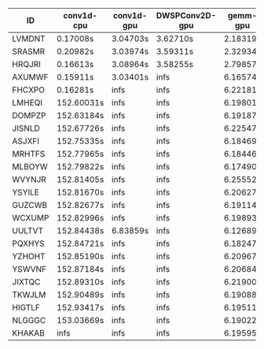 |ID|conv1d-cpu|conv1d-gpu|DWSPConv2D-gpu|gemm-gpu|avg|
|-|-|-|-|-|-|
|LVMDNT|0.17008s|3.04703s|3.62710s|2.18319s|2.25685s|
|SRASMR|0.20982s|3.03974s|3.59311s|2.32934s|2.29300s|
|HRQJRI|0.16613s|3.08964s|3.58255s|2.79857s|2.40922s|
|AXUMWF|0.15911s|3.03401s|infs|6.16574s|infs|
|FHCXPO|0.16281s|infs|infs|6.22181s|infs|
|LMHEQI|152.60031s|infs|infs|6.19801s|infs|
|DOMPZP|152.63184s|infs|infs|6.19187s|infs|
|JISNLD|152.67726s|infs|infs|6.22547s|infs|
|ASJXFI|152.75335s|infs|infs|6.18469s|infs|
|MRHTFS|152.77965s|infs|infs|6.18446s|infs|
|MLBOYW|152.79822s|infs|infs|6.17490s|infs|
|WVYNJR|152.81405s|infs|infs|6.25552s|infs|
|YSYILE|152.81670s|infs|infs|6.20627s|infs|
|GUZCWB|152.82677s|infs|infs|6.19114s|infs|
|WCXUMP|152.82996s|infs|infs|6.19893s|infs|
|UULTVT|152.84438s|6.83859s|infs|6.12689s|infs|
|PQXHYS|152.84721s|infs|infs|6.18247s|infs|
|YZHOHT|152.85190s|infs|infs|6.20967s|infs|
|YSWVNF|152.87184s|infs|infs|6.20684s|infs|
|JIXTQC|152.89310s|infs|infs|6.21900s|infs|
|TKWJLM|152.90489s|infs|infs|6.19088s|infs|
|HIGTLF|152.93417s|infs|infs|6.19511s|infs|
|NLGGGC|153.03669s|infs|infs|6.19022s|infs|
|KHAKAB|infs|infs|infs|6.19595s|infs|
